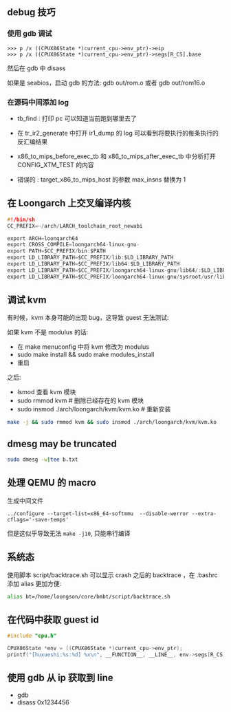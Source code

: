 ## debug 技巧

### 使用 gdb 调试
```gdb
>>> p /x ((CPUX86State *)current_cpu->env_ptr)->eip
>>> p /x ((CPUX86State *)current_cpu->env_ptr)->segs[R_CS].base
```
然后在 gdb 中 disass

如果是 seabios，启动 gdb 的方法: gdb out/rom.o
或者 gdb out/rom16.o

### 在源码中间添加 log
- tb_find : 打印 pc 可以知道当前跑到哪里去了
- 在 tr_ir2_generate 中打开 ir1_dump 的 log 可以看到将要执行的每条执行的反汇编结果
- x86_to_mips_before_exec_tb 和 x86_to_mips_after_exec_tb 中分析打开 CONFIG_XTM_TEST 的内容

- 错误的 : target_x86_to_mips_host 的参数 max_insns 替换为 1

## 在 Loongarch 上交叉编译内核
```c
#!/bin/sh
CC_PREFIX=~/arch/LARCH_toolchain_root_newabi

export ARCH=loongarch64
export CROSS_COMPILE=loongarch64-linux-gnu-
export PATH=$CC_PREFIX/bin:$PATH
export LD_LIBRARY_PATH=$CC_PREFIX/lib:$LD_LIBRARY_PATH
export LD_LIBRARY_PATH=$CC_PREFIX/lib64:$LD_LIBRARY_PATH
export LD_LIBRARY_PATH=$CC_PREFIX/loongarch64-linux-gnu/lib64/:$LD_LIBRARY_PATH
export LD_LIBRARY_PATH=$CC_PREFIX/loongarch64-linux-gnu/sysroot/usr/lib/:$LD_LIBRARY_PATH
```

## 调试 kvm
有时候，kvm 本身可能的出现 bug，这导致 guest 无法测试:

如果 kvm 不是 modulus 的话:
- 在 make menuconfig 中将 kvm 修改为 modulus
- sudo make install && sudo make modules_install
- 重启

之后:
- lsmod 查看 kvm 模块
- sudo rmmod kvm # 删除已经存在的 kvm 模块
- sudo insmod ./arch/loongarch/kvm/kvm.ko # 重新安装

```sh
make -j && sudo rmmod kvm && sudo insmod ./arch/loongarch/kvm/kvm.ko
```

## dmesg may be truncated
```sh
sudo dmesg -w|tee b.txt
```

## 处理 QEMU 的 macro

生成中间文件
```plain
../configure --target-list=x86_64-softmmu  --disable-werror --extra-cflags='-save-temps'
```
但是这似乎导致无法 `make -j10`, 只能串行编译

## 系统态

使用脚本 script/backtrace.sh 可以显示 crash 之后的 backtrace ，在 .bashrc 添加 alias 更加方便:
```sh
alias bt=/home/loongson/core/bmbt/script/backtrace.sh
```

## 在代码中获取 guest id
```c
#include "cpu.h"

CPUX86State *env = ((CPUX86State *)current_cpu->env_ptr);
printf("[huxueshi:%s:%d] %x\n", __FUNCTION__, __LINE__, env->segs[R_CS].base + env->eip);
```

## 使用 gdb 从 ip 获取到 line
- gdb
- disass 0x1234456
